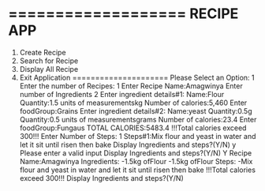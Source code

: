 ===================
RECIPE APP
===================
1) Create Recipe
2) Search for Recipe
3) Display All Recipe
4) Exit Application
=====================
Please Select an Option:
1
Enter the number of Recipes:
1
Enter Recipe Name:Amagwinya
Enter number of Ingredients
2
Enter ingredient details#1:
Name:Flour
Quantity:1.5
units of measurementskg
Number of calories:5,460
Enter foodGroup:Grains
Enter ingredient details#2:
Name:yeast
Quantity:0.5g
Quantity:0.5
units of measurementsgrams
Number of calories:23.4
Enter foodGroup:Fungaus
TOTAL CALORIES:5483.4
!!!Total calories exceed 300!!!
Enter Number of Steps:
1
Steps#1:Mix flour and yeast in water and let it sit until risen then bake
Display Ingredients and steps?(Y/N)
y
Please enter a valid input
Display Ingredients and steps?(Y/N)
Y
Recipe Name:Amagwinya
Ingredients:
 -1.5kg ofFlour
 -1.5kg ofFlour
Steps:
 -Mix flour and yeast in water and let it sit until risen then bake
!!!Total calories exceed 300!!!
Display Ingredients and steps?(Y/N)
